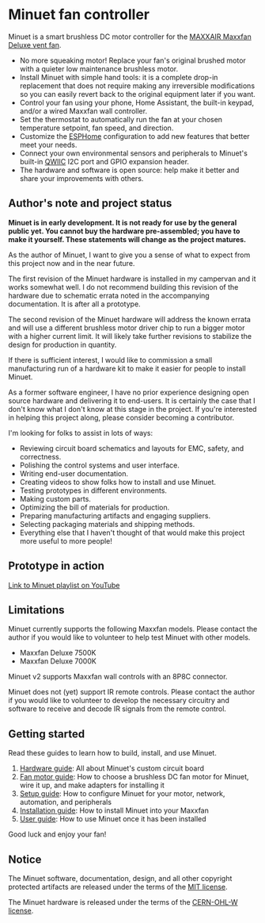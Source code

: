 # Minuet fan controller

Minuet is a smart brushless DC motor controller for the [MAXXAIR Maxxfan Deluxe vent fan](https://www.maxxair.com/products/fans/maxxfan-deluxe/).

* No more squeaking motor! Replace your fan's original brushed motor with a quieter low maintenance brushless motor.
* Install Minuet with simple hand tools: it is a complete drop-in replacement that does not require making any irreversible modifications so you can easily revert back to the original equipment later if you want.
* Control your fan using your phone, Home Assistant, the built-in keypad, and/or a wired Maxxfan wall controller.
* Set the thermostat to automatically run the fan at your chosen temperature setpoint, fan speed, and direction.
* Customize the [ESPHome](https://esphome.io/) configuration to add new features that better meet your needs.
* Connect your own environmental sensors and peripherals to Minuet's built-in [QWIIC](https://www.sparkfun.com/qwiic) I2C port and GPIO expansion header.
* The hardware and software is open source: help make it better and share your improvements with others.

## Author's note and project status

**Minuet is in early development.  It is not ready for use by the general public yet.  You cannot buy the hardware pre-assembled; you have to make it yourself.  These statements will change as the project matures.**

As the author of Minuet, I want to give you a sense of what to expect from this project now and in the near future.

The first revision of the Minuet hardware is installed in my campervan and it works somewhat well.  I do not recommend building this revision of the hardware due to schematic errata noted in the accompanying documentation.  It is after all a prototype.

The second revision of the Minuet hardware will address the known errata and will use a different brushless motor driver chip to run a bigger motor with a higher current limit.  It will likely take further revisions to stabilize the design for production in quantity.

If there is sufficient interest, I would like to commission a small manufacturing run of a hardware kit to make it easier for people to install Minuet.

As a former software engineer, I have no prior experience designing open source hardware and delivering it to end-users.  It is certainly the case that I don't know what I don't know at this stage in the project.  If you're interested in helping this project along, please consider becoming a contributor.

I'm looking for folks to assist in lots of ways:

- Reviewing circuit board schematics and layouts for EMC, safety, and correctness.
- Polishing the control systems and user interface.
- Writing end-user documentation.
- Creating videos to show folks how to install and use Minuet.
- Testing prototypes in different environments.
- Making custom parts.
- Optimizing the bill of materials for production.
- Preparing manufacturing artifacts and engaging suppliers.
- Selecting packaging materials and shipping methods.
- Everything else that I haven't thought of that would make this project more useful to more people!

## Prototype in action

[Link to Minuet playlist on YouTube](https://www.youtube-nocookie.com/embed/videoseries?si=fa14cJ42dhqO0x0U&amp;list=PL8ZnNA3SFfE8v-qSholF0Ovc9Exv59-uN)

## Limitations

Minuet currently supports the following Maxxfan models.  Please contact the author if you would like to volunteer to help test Minuet with other models.

- Maxxfan Deluxe 7500K
- Maxxfan Deluxe 7000K

Minuet v2 supports Maxxfan wall controls with an 8P8C connector.

Minuet does not (yet) support IR remote controls.  Please contact the author if you would like to volunteer to develop the necessary circuitry and software to receive and decode IR signals from the remote control.

## Getting started

Read these guides to learn how to build, install, and use Minuet.

1. [Hardware guide](docs/hardware-guide.md): All about Minuet's custom circuit board
1. [Fan motor guide](docs/fan-motor-guide.md): How to choose a brushless DC fan motor for Minuet, wire it up, and make adapters for installing it
1. [Setup guide](docs/setup-guide.md): How to configure Minuet for your motor, network, automation, and peripherals
1. [Installation guide](docs/installation-guide.md): How to install Minuet into your Maxxfan
1. [User guide](docs/user-guide.md): How to use Minuet once it has been installed

Good luck and enjoy your fan!

## Notice

The Minuet software, documentation, design, and all other copyright protected artifacts are released under the terms of the [MIT license](LICENSE).

The Minuet hardware is released under the terms of the [CERN-OHL-W license](hardware/LICENSE).
